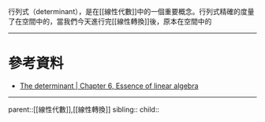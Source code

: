 行列式（determinant），是在[[線性代數]]中的一個重要概念。行列式精確的度量了在空間中的，當我們今天進行完[[線性轉換]]後，原本在空間中的

- - -
# 參考資料
- [The determinant | Chapter 6, Essence of linear algebra](https://www.youtube.com/watch?v=Ip3X9LOh2dk&list=PLZHQObOWTQDPD3MizzM2xVFitgF8hE_ab&index=6)
- - -
parent::[[線性代數]],[[線性轉換]]
sibling::
child::